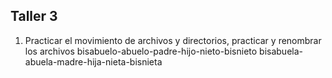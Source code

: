 ## Taller 3

1. Practicar el movimiento de archivos y directorios, practicar y renombrar los archivos
bisabuelo-abuelo-padre-hijo-nieto-bisnieto    bisabuela-abuela-madre-hija-nieta-bisnieta
